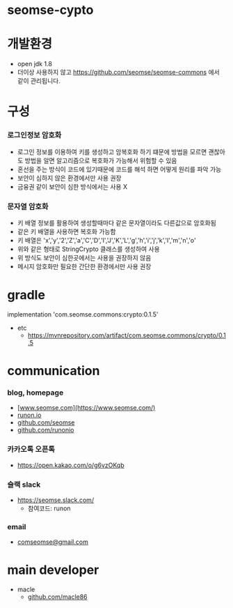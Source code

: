 # seomse-cypto

# 개발환경
- open jdk 1.8
- 더이상 사용하지 않고 https://github.com/seomse/seomse-commons 에서 같이 관리됩니다.

# 구성
### 로그인정보 암호화
 - 로그인 정보를 이용하여 키를 생성하고 암복호화 하기 떄문에 방법을 모르면 괜찮아도
   방법을 알면 알고리즘으로 복호화가 가능해서 위험할 수 있음
 - 혼선을 주는 방식이 코드에 있기때문에 코드를 해석 하면 어떻게 원리를 파악 가능  
 - 보안이 심하지 않은 환경에서만 사용 권장
 - 금융권 같이 보안이 심한 방식에서는 사용 X
 
### 문자열 암호화 
 - 키 배열 정보를 활용하여 생성할때마다 같은 문자열이라도 다른값으로 암호화됨
 - 같은 키 배열을 사용하면 복호화 가능함
 - 키 배열은  'x','y','2','Z','a','C','D','I','J','K','L','g','h','i','j','k','l','m','n','o'
 - 위와 같은 형태로  StringCrypto 클래스를 생성하여 사용
 - 위 방식도 보안이 심한곳에서는 사용을 권장하지 않음 
 - 메시지 암호화만 필요한 간단한 환경에서만 사용 권장
 
# gradle
implementation 'com.seomse.commons:crypto:0.1.5'
- etc
  - https://mvnrepository.com/artifact/com.seomse.commons/crypto/0.1.5

# communication
### blog, homepage
- [www.seomse.com](https://www.seomse.com/)
- [runon.io](https://runon.io)
- [github.com/seomse](https://github.com/seomse)
- [github.com/runonio](https://github.com/runonio)

### 카카오톡 오픈톡
 - https://open.kakao.com/o/g6vzOKqb

### 슬랙 slack
- https://seomse.slack.com/
  - 참여코드: runon

### email
 - comseomse@gmail.com
 
 
# main developer
 - macle
    -  [github.com/macle86](https://github.com/macle86)
